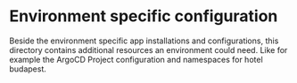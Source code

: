 # Environment specific configuration

Beside the environment specific app installations and configurations, this directory contains additional resources an 
environment could need. Like for example the ArgoCD Project configuration and namespaces for hotel budapest.
